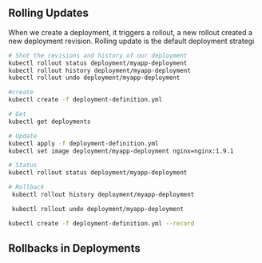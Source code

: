 ## Rolling Updates

When we create a deployment, it triggers a rollout, a new rollout created a new deployment revision.
Rolling update is the default deployment strategi



```bash
# Shot the revisions and history of our deployment
kubectl rollout status deployment/myapp-deployment
kubectl rollout history deployment/myapp-deployment
kubectl rollout undo deployment/myapp-deployment

```
```bash
#create
kubectl create -f deployment-definition.yml

# Get
kubectl get deployments

# Update
kubectl apply -f deployment-definition.yml
kubectl set image deployment/myapp-deployment nginx=nginx:1.9.1

# Status
kubectl rollout status deployment/myapp-deployment

# Rollback
 kubectl rollout history deployment/myapp-deployment

 kubectl rollout undo deployment/myapp-deployment
```

```bash
kubectl create -f deployment-definition.yml --record
```


## Rollbacks in Deployments
 